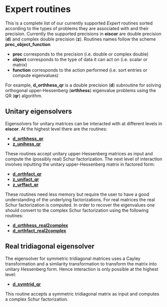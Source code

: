 # Expert routines #
This is a complete list of our currently supported _Expert_ routines sorted 
according to the types of problems they are associated with and their 
precision. Currently the supported precisions in __eiscor__ are double 
precision (__d__) and complex double precision (__z__). Routines names 
follow the scheme __prec_object_function__ 
- __prec__ corresponds to the precision (i.e. double or complex double)
- __object__ corresponds to the type of data it can act on 
(i.e. scalar or matrix)
- __function__ corresponds to the action performed 
(i.e. sort entries or compute eigenvalues)

For example, __d_orthhess_qr__ is a double precision (__d__) subroutine for 
solving orthogonal upper-Hessenberg (__orthhess__) eigenvalue problems using 
the QR (__qr__) algorithm. 

## Unitary eigensolvers ##
Eigensolvers for unitary matrices can be interacted with at different levels 
in __eiscor__. At the highest level there are the routines:
- [__d_orthhess_qr__](https://github.com/eiscor/eiscor/blob/master/src/double/d_orthhess_qr.f90)
- [__z_unihess_qr__](https://github.com/eiscor/eiscor/blob/master/src/complex_double/z_unihess_qr.f90)

These routines accept unitary upper-Hessenberg matrices as input and 
compute the (possibly real) Schur factorization. The next level of 
interaction involves inputting the unitary upper-Hessenberg matrix in 
factored form:
- [__d_orthfact_qr__](https://github.com/eiscor/eiscor/blob/master/src/double/d_orthfact_qr.f90)
- [__z_unifact_qr__](https://github.com/eiscor/eiscor/blob/master/src/complex_double/z_unifact_qr.f90)
- [__z_urffact_qr__](https://github.com/eiscor/eiscor/blob/master/src/complex_double/z_urffact_qr.f90)

These routines need less memory but require the user to have a good 
understanding of the underlying factorizations. For real matrices the
real Schur factorization is computed. In order to recover the eigenvalues
one should convert to the complex Schur factorization using the following
routines:
- [__d_orthhess_real2complex__](https://github.com/eiscor/eiscor/blob/master/src/double/d_orthhess_real2complex.f90)
- [__d_orthfact_real2complex__](https://github.com/eiscor/eiscor/blob/master/src/double/d_orthfact_real2complex.f90)

## Real tridiagonal eigensolver ##
The eigensolver for symmetric tridiagonal matrices uses a Cayley transformation
and a similarity transformation to transform the matrix into unitary Hessenberg
form. Hence interaction is only possible at the highest level:
- [__d_symtrid_qr__](https://github.com/eiscor/eiscor/blob/master/src/double/d_symtrid_qr.f90)

This routine accepts a symmetric tridiagonal matrix as input and computes a
complex Schur factorization.
